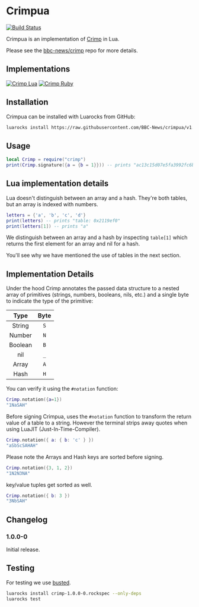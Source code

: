 # Crimpua

[![Build Status](https://travis-ci.org/BBC-News/crimpua.svg?branch=master)](https://travis-ci.org/BBC-News/crimpua)

Crimpua is an implementation of [Crimp](https://github.com/BBC-News/crimp) in Lua.

Please see the [bbc-news/crimp](https://github.com/BBC-News/crimp) repo for more details.

## Implementations

[![Crimp Lua](https://img.shields.io/badge/Crimp-Lua-00007C.svg)](https://github.com/bbc-news/crimpua)
[![Crimp Ruby](https://img.shields.io/badge/Crimp-Ruby-CC342D.svg)](https://github.com/bbc-news/crimp)

## Installation

Crimpua can be installed with Luarocks from GitHub:

```sh
luarocks install https://raw.githubusercontent.com/BBC-News/crimpua/v1.0.0-0/crimp-1.0.0-0.rockspec
```

## Usage

```lua
local Crimp = require("crimp")
print(Crimp.signature({a = {b = 1}})) -- prints "ac13c15d07e5fa3992fc6b15113db900"
```

## Lua implementation details

Lua doesn't distinguish between an array and a hash.
They're both tables, but an array is indexed with numbers.

```lua
letters = {'a', 'b', 'c', 'd'}
print(letters) -- prints "table: 0x2119ef0"
print(letters[1]) -- prints "a"
```

We distinguish between an array and a hash by inspecting `table[1]`
which returns the first element for an array and nil for a hash.

You'll see why we have mentioned the use of tables in the next section.

## Implementation Details

Under the hood Crimp annotates the passed data structure to a nested array of primitives (strings, numbers, booleans, nils, etc.) and a single byte to indicate the type of the primitive:

|  Type   | Byte |
|   :-:   |  :-: |
| String  |  `S` |
| Number  |  `N` |
| Boolean |  `B` |
| nil     |  `_` |
| Array   |  `A` |
| Hash    |  `H` |

You can verify it using the `#notation` function:

```lua
Crimp.notation({a=1})
"1NaSAH"
```

Before signing Crimpua, uses the `#notation` function to transform the return value of a table to a string. However the terminal strips away quotes when using LuaJIT (Just-In-Time-Compiler).

```lua
Crimp.notation({ a: { b: 'c' } })
"aSbScSAHAH"
```

Please note the Arrays and Hash keys are sorted before signing.

```lua
Crimp.notation({3, 1, 2})
"1N2N3NA"
```

key/value tuples get sorted as well.

```lua
Crimp.notation({ b: 3 })
"3NbSAH"
```

## Changelog

### 1.0.0-0

Initial release.

## Testing

For testing we use [busted](https://olivinelabs.com/busted/).

```sh
luarocks install crimp-1.0.0-0.rockspec --only-deps
luarocks test
```
